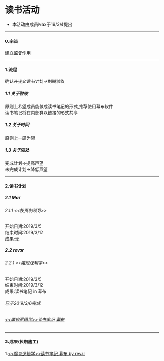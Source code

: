 # 读书活动
- 本活动由成员Max于19/3/4提出

------------


#### 0.宗旨
建立监督作用

------------

#### 1.流程
确认并提交读书计划→到期验收
##### 1.1 关于验收
原则上希望成员能做成读书笔记的形式,推荐使用幕布软件   
读书笔记将在内部群以链接的形式共享
##### 1.2 关于时间
原则上一周为限
##### 1.3 关于惩处
完成计划→提高声望  
未完成计划→降低声望

------------

#### 2.读书计划
##### 2.1 Max
###### 2.1.1 <<权责制领导>>
开始日期:2019/3/5  
结束时间:2019/3/12  
成果:无
##### 2.2 revar
###### 2.2.1 <<魔鬼逻辑学>>
开始日期:2019/3/5  
结束时间:2019/3/12  
成果:读书笔记 in 幕布
###### 已于2019/3/6完成
###### [<<魔鬼逻辑学>>读书笔记,幕布](https://mubu.com/doc/dsh0mRxEA0 "<<魔鬼逻辑学>>读书笔记,幕布")
------------

#### 3.成果(长期施工)
1.[<<魔鬼逻辑学>>读书笔记,幕布 by revar](https://mubu.com/doc/dsh0mRxEA0 "<<魔鬼逻辑学>>读书笔记,幕布 by revar")
